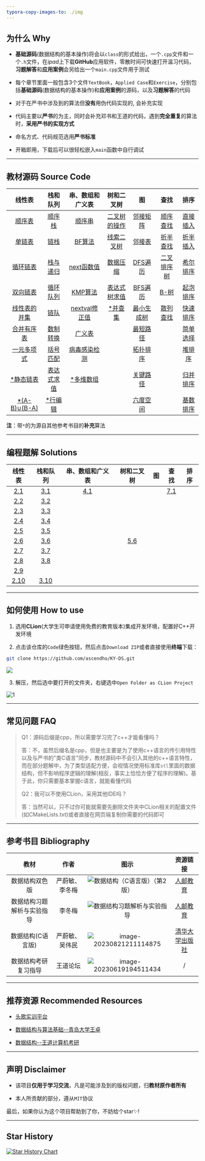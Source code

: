 ```yaml
---
typora-copy-images-to: ./img
---
```


## 为什么 Why

- **基础源码**(数据结构的基本操作)将会以`class`的形式给出，一个`.cpp`文件和一个`.h`文件，在*ipad*上下载**GitHub**应用软件，零散时间可快速打开温习代码，**习题解答**和**应用案例**会另给出一个`main.cpp`文件用于测试

- 每个章节里面一般包含3个文件`TextBook`，`Applied Case`和`Exercise`，分别包括**基础源码**(数据结构的基本操作)和**应用案例**的源码，以及**习题解答**的代码

- 对于在严书中涉及到的算法但**没有**用伪代码实现的, 会补充实现

- 代码主要以**严书**的为主，同时会补充邓书和王道的代码，遇到**完全重复**的算法时，**采用严书的实现方式**

- 命名方式、代码规范选用**严书标准**

- 开箱即用，下载后可以很轻松嵌入`main`函数中自行调试

------



## 教材源码 Source Code

|                            线性表                            |                           栈和队列                           |                       串、数组和广义表                       |                          树和二叉树                          |                              图                              |                             查找                             |                             排序                             |
| :----------------------------------------------------------: | :----------------------------------------------------------: | :----------------------------------------------------------: | :----------------------------------------------------------: | :----------------------------------------------------------: | :----------------------------------------------------------: | :----------------------------------------------------------: |
| <a href="02-Linear List\TextBook\01_SqList\SqList.cpp">顺序表</a> | <a href="03-Stack_Queue/TextBook/01_SqStack/SqStack.cpp">顺序栈</a> | <a href="04-String_ Array_Generalized List\TextBook\01_SString\SString.cpp">顺序串</a> | <a href="05-Tree_Binary Tree/TextBook/01_BiTree/BiTree.cpp">二叉树的操作</a> | <a href="06-Graph/TextBook/01_AdjacencyMatrix/AdjacencyMatrix.cpp">邻接矩阵</a> | <a href="07-Searching/TextBook/01_Search_Seq/Search_Seq.cpp">顺序查找</a> | <a href="08-Sorting/TextBook/01_InsertSort/InsertSort.cpp">直接插入</a> |
| <a href="02-Linear List\TextBook\02_LinkList\LinkList.cpp">单链表</a> | <a href="03-Stack_Queue/TextBook/02_LinkStack/LinkStack.cpp">链栈</a> | <a href="04-String_ Array_Generalized List\TextBook\02_Index_BF\Index_BF.cpp">BF算法</a> | <a href="05-Tree_Binary Tree\TextBook\02_BiThrTree\BiThrTree.cpp">线索二叉树</a> | <a href="06-Graph/TextBook/02_AdjacencyList/AdjacencyList.cpp">邻接表</a> | <a href="07-Searching/TextBook/02_Search_Bin/Search_Bin.cpp">折半查找</a> | <a href="08-Sorting/TextBook/02_BInsertSort/BInsertSort.cpp">折半插入</a> |
| <a href="02-Linear List\TextBook\03_CLinkList\CLinkList.cpp">循环链表</a> | <a href="03-Stack_Queue/TextBook/03_StackAndRecursion/StackAndRecursion.cpp">栈与递归</a> | <a href="04-String_ Array_Generalized List\TextBook\03_next\next.cpp">next函数值</a> | <a href="05-Tree_Binary Tree/Applied Case/DataCompression/HuffmanTree.cpp">数据压缩</a> |    <a href="06-Graph/TextBook/03_DFS/DFS.cpp">DFS遍历</a>    | <a href="07-Searching/TextBook/03_BSTree/BSTree.cpp">二叉排序树</a> | <a href="08-Sorting/TextBook/03_ShellSort/ShellSort.cpp">希尔排序</a> |
| <a href="02-Linear List\TextBook\04_DuLinkList\DuLinkList.cpp">双向链表</a> | <a href="03-Stack_Queue/TextBook/04_SqQueue/SqQueue.cpp">循环队列</a> | <a href="04-String_ Array_Generalized List\TextBook\04_Index_KMP\Index_KMP.cpp">KMP算法</a> | <a href="05-Tree_Binary Tree\Applied Case\BinaryTreeComputeExp\ComputeExpression.cpp">表达式树求值</a> |    <a href="06-Graph\TextBook\04_BFS\BFS.cpp">BFS遍历</a>    | <a href="07-Searching/TextBook/04_B- Tree/B_Tree.cpp">B-树</a> | <a href="08-Sorting/TextBook/04_BubbleSort/BubbleSort.cpp">起泡排序</a> |
| <a href="02-Linear List\TextBook\05_Union\Union.cpp">线性表的并集</a> | <a href="03-Stack_Queue/TextBook/05_LinkQueue/LinkQueue.cpp">链队</a> | <a href="04-String_ Array_Generalized List\TextBook\05_nextval\nextval.cpp">nextval修正值</a> | <a href="05-Tree_Binary Tree/TextBook/03_DisjointSet/DisjointSet.cpp">*并查集</a> | <a href="06-Graph/TextBook/05_MinimumCostSpanningTree/MinimumCostSpanningTree.cpp">最小生成树</a> | <a href="07-Searching/TextBook/05_HashTable/HashTable.cpp">散列查找</a> | <a href="08-Sorting/TextBook/05_QuickSort/QuickSort.cpp">快速排序</a> |
| <a href="02-Linear List\TextBook\06_MergeList\MergeList.cpp">合并有序表</a> | <a href="03-Stack_Queue\Applied Case\Conversion\Conversion.cpp">数制转换</a> | <a href="04-String_ Array_Generalized List\TextBook\06_GList\GList.cpp">广义表</a> |                                                              | <a href="06-Graph/TextBook/06_ShortestPath/ShortestPath.cpp">最短路径</a> |                                                              | <a href="08-Sorting/TextBook/06_SelectSort/SelectSort.cpp">简单选择</a> |
| <a href="02-Linear List/Applied Case/Polynomial/Polynomial.cpp">一元多项式</a> | <a href="03-Stack_Queue/Applied Case/Matching/Matching.cpp">括号匹配</a> | <a href="04-String_ Array_Generalized List\Applied Case\Virus_detection\Virus_detection.cpp">病毒感染检测</a> |                                                              | <a href="06-Graph/TextBook/07_TopologicalSort/TopologicalSort.cpp">拓扑排序</a> |                                                              | <a href="08-Sorting/TextBook/07_HeapSort/HeapSort.cpp">堆排序</a> |
| <a href="02-Linear List/TextBook/SLinkList/SLinkList.cpp">*静态链表</a> | <a href="03-Stack_Queue/Applied Case/EvaluateExpression/EvaluateExpression.cpp">表达式求值</a> | <a href="04-String_ Array_Generalized List/TextBook/Array/Array.cpp">*多维数组</a> |                                                              | <a href="06-Graph/TextBook/08_CriticalPath/CriticalPath.cpp">关键路径</a> |                                                              | <a href="08-Sorting/TextBook/08_MergeSort/MergeSort.cpp">归并排序</a> |
| <a href="02-Linear List/TextBook/Difference/Difference.cpp">*(A-B)∪(B-A)</a> | <a href="03-Stack_Queue/TextBook/LineEdit/LineEdit.cpp">*行编辑</a> |                                                              |                                                              | <a href="06-Graph/Applied Case/SixDegreeSeparation/SixDegree_BFS.cpp">六度空间</a> |                                                              | <a href="08-Sorting/TextBook/09_RadixSort/RadixSort.cpp">基数排序</a> |

**注**：带`*`的为源自其他参考书目的**补充**算法

------



## 编程题解 Solutions

|                            线性表                            |                           栈和队列                           |                       串、数组和广义表                       |                          树和二叉树                          |  图  |                             查找                             | 排序 |
| :----------------------------------------------------------: | :----------------------------------------------------------: | :----------------------------------------------------------: | :----------------------------------------------------------: | :--: | :----------------------------------------------------------: | :--: |
| <a href="02-Linear List/Exercise/2.1_MergeList/MergeList.cpp">2.1</a> | <a href="03-Stack_Queue/Exercise/3.1_DblStack/DblStack.cpp">3.1</a> | <a href="04-String_ Array_Generalized List/Exercise/4.1_CharacterFrequencyStatistics/CharacterFrequencyStatistics.cpp">4.1</a> |                                                              |      | <a href="07-Searching/Exercise/7.1_BinSearch_Cur/BinSearch_Cur.cpp">7.1</a> |      |
| <a href="02-Linear List/Exercise/2.2_MergeList/MergeList.cpp">2.2</a> | <a href="03-Stack_Queue\Exercise\3.2_IsPalindrome\IsPalindrome.cpp">3.2</a> |                                                              |                                                              |      |                                                              |      |
| <a href="02-Linear List/Exercise/2.3_Intersection/Intersection.cpp">2.3</a> | <a href="03-Stack_Queue/Exercise/3.3_InOutS/InOutS.cpp">3.3</a> |                                                              |                                                              |      |                                                              |      |
| <a href="02-Linear List\Exercise\2.4_Difference\Difference.cpp">2.4</a> | <a href="03-Stack_Queue/Exercise/3.4_Postfix/Postfix.cpp">3.4</a> |                                                              |                                                              |      |                                                              |      |
| <a href="02-Linear List/Exercise/2.5_Decompose/Decompose.cpp">2.5</a> | <a href="03-Stack_Queue/Exercise/3.5_Judge/Judge.cpp">3.5</a> |                                                              |                                                              |      |                                                              |      |
|  <a href="02-Linear List\Exercise\2.6_Max\Max.cpp">2.6</a>   | <a href="03-Stack_Queue/Exercise/3.6_LinkQueue/LinkQueue.cpp">3.6</a> |                                                              | <a href="05-Tree_Binary Tree/Exercise/5.6_LevelOrderTraversal/LevelOrderTraversal.cpp">5.6</a> |      |                                                              |      |
| <a href="02-Linear List\Exercise\2.7_Inverse\Inverse.cpp">2.7</a> | <a href="03-Stack_Queue/Exercise/3.7_SqQueueWithTag/SqQueueWithTag.cpp">3.7</a> |                                                              |                                                              |      |                                                              |      |
| <a href="02-Linear List\Exercise\2.8_DeleteMinMax\DeleteMinMax.cpp">2.8</a> | <a href="03-Stack_Queue/Exercise/3.8_Deque/Deque.cpp">3.8</a> |                                                              |                                                              |      |                                                              |      |
| <a href="02-Linear List/Exercise/2.9_Exchange/Exchange.cpp">2.9</a> |                                                              |                                                              |                                                              |      |                                                              |      |
| <a href="02-Linear List/Exercise/2.10_DeleteItem/DeleteItem.cpp">2.10</a> | <a href="03-Stack_Queue/Exercise/3.10_RecursionInLinkList/RecursionInLinkList.cpp">3.10</a> |                                                              |                                                              |      |                                                              |      |

------



## 如何使用 How to use

1. 选用**CLion**(大学生可申请使用免费的教育版本)集成开发环境，配置好C++开发环境

2. 点击该仓库的`Code`绿色按钮，然后点击`Download ZIP`或者直接使用**终端**下载：

```bash
git clone https://github.com/ascendho/KY-DS.git
```

![](img/C0J__QFOH%5D4RD%7D%5BU%7DHYWV@B.png)

3. 解压，然后选中要打开的文件夹，右键选中`Open Folder as CLion Project`

![1](img/1.png)

------



## 常见问题 FAQ

> Q1：源码后缀是cpp，所以需要学习完了c++才能看懂吗？
>
> 答：不，虽然后缀名是cpp，但是也主要是为了使用c++语言的传引用特性以及与严书的"类C语言"同步，教材源码中不会引入其他的c++语言特性，而在部分题解中，为了类型适配方便，会视情况使用标准库`stl`里面的数据结构，但不影响程序逻辑的理解(相反，事实上恰恰方便了程序的理解)。基于此，你只需要基本掌握c语言，就能看懂代码
>
> 
>
> Q2：我可以不使用CLion，采用其他IDE吗？
>
> 答：当然可以，只不过你可能就需要先删除文件夹中CLion相关的配置文件(如CMakeLists.txt)或者直接在网页端复制你需要的代码即可

------



## 参考书目 Bibliography

|            教材            |      作者      |                             图示                             |                           资源链接                           |
| :------------------------: | :------------: | :----------------------------------------------------------: | :----------------------------------------------------------: |
|       数据结构双色版       | 严蔚敏、李冬梅 | ![数据结构（C语言版）（第2版）](img/2110398aa6025c417e71.jpeg) | <a href="https://www.ryjiaoyu.com/book/details/45170">人邮教育</a> |
| 数据结构习题解析与实验指导 |     李冬梅     | ![数据结构习题解析与实验指导](img/2204c1aa113663e88ab9.png)  | <a href="https://www.ryjiaoyu.com/book/details/43313">人邮教育</a> |
|     数据结构(C语言版)      | 严蔚敏、吴伟民 | ![image-20230821211114875](img/image-20230821211114875.png)  | <a href="http://www.tup.tsinghua.edu.cn/booksCenter/book_00236807.html">清华大学出版社</a> |
|    数据结构考研复习指导    |    王道论坛    | ![image-20230619194511434](img/image-20230619194511434.png)  |                              /                               |

------



## 推荐资源 Recommended Resources

- <a href="https://www.educoder.net/paths/jizlwfkq">头歌实训平台</a>

- <a href="https://www.bilibili.com/video/BV1nJ411V7bd/?spm_id_from=333.337.search-card.all.click">数据结构与算法基础--青岛大学王卓</a>

- <a href="https://www.bilibili.com/video/BV1b7411N798?p=51&spm_id_from=pageDriver&vd_source=61a8f743f4489a59a143809ed7fb1159">数据结构--王道计算机考研</a>

------



## 声明 Disclaimer

- 该项目**仅用于学习交流**，凡是可能涉及到的版权问题，归**教材原作者所有**

- 本人所贡献的部分，遵从`MIT`协议

最后，如果你认为这个项目帮助到了你，不妨给个star✨!

------



## Star History

[![Star History Chart](https://api.star-history.com/svg?repos=ascendho/KY-DS&type=Date)](https://star-history.com/#ascendho/KY-DS&Date)
